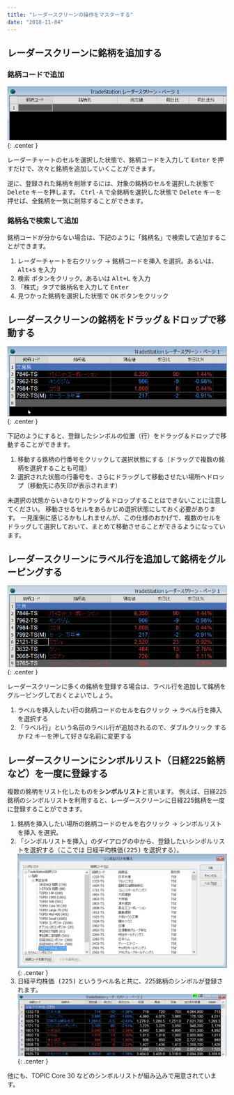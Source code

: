 ```yaml
---
title: "レーダースクリーンの操作をマスターする"
date: "2018-11-04"
---
```


レーダースクリーンに銘柄を追加する
----

### 銘柄コードで追加

![radar.gif](radar.gif){: .center }

レーダーチャートのセルを選択した状態で、銘柄コードを入力して <kbd>Enter</kbd> を押すだけで、次々と銘柄を追加していくことができます。

逆に、登録された銘柄を削除するには、対象の銘柄のセルを選択した状態で <kbd>Delete</kbd> キーを押します。
<kbd>Ctrl-A</kbd> で全銘柄を選択した状態で <kbd>Delete</kbd> キーを押せば、全銘柄を一気に削除することができます。

### 銘柄名で検索して追加

銘柄コードが分からない場合は、下記のように「銘柄名」で検索して追加することができます。

1. レーダーチャートを<kbd>右クリック</kbd> → <kbd><samp>銘柄コードを挿入</samp></kbd> を選択。あるいは、<kbd><kbd>Alt</kbd>+<kbd>S</kbd></kbd> を入力
2. <kbd><samp>検索</samp></kbd> ボタンをクリック。あるいは <kbd><kbd>Alt</kbd>+<kbd>L</kbd></kbd> を入力
3. 「株式」タブで銘柄名を入力して <kbd>Enter</kbd>
4. 見つかった銘柄を選択した状態で <kbd><samp>OK</samp></kbd> ボタンをクリック


レーダースクリーンの銘柄をドラッグ＆ドロップで移動する
----

![radar-drag-move.gif](radar-drag-move.gif){: .center }

下記のようにすると、登録したシンボルの位置（行）をドラッグ＆ドロップで移動することができます。

1. 移動する銘柄の行番号をクリックして選択状態にする（ドラッグで複数の銘柄を選択することも可能）
2. 選択された状態の行番号を、さらにドラッグして移動させたい場所へドロップ（移動先に赤矢印が表示されます）

未選択の状態からいきなりドラッグ＆ドロップすることはできないことに注意してください。
移動させるセルをあらかじめ選択状態にしておく必要があります。
一見面倒に感じるかもしれませんが、この仕様のおかげで、複数のセルをドラッグして選択しておいて、まとめて移動させることができるようになっています。


レーダースクリーンにラベル行を追加して銘柄をグルーピングする
----

![radar-label.gif](radar-label.gif){: .center }

レーダースクリーンに多くの銘柄を登録する場合は、ラベル行を追加して銘柄をグルーピングしておくとよいでしょう。

1. ラベルを挿入したい行の銘柄コードのセルを<kbd>右クリック</kbd> → <kbd><samp>ラベル行を挿入</samp></kbd> を選択する
2. 「ラベル行」という名前のラベル行が追加されるので、<kbd>ダブルクリック</kbd> するか <kbd>F2</kbd> キーを押して好きな名前に変更する


レーダースクリーンにシンボルリスト（日経225銘柄など）を一度に登録する
----

複数の銘柄をリスト化したものを**シンボルリスト**と言います。
例えば、日経225銘柄のシンボルリストを利用すると、レーダースクリーンに日経225銘柄を一度に登録することができます。

1. 銘柄を挿入したい場所の銘柄コードのセルを<kbd>右クリック</kbd> → <kbd><samp>シンボルリストを挿入</samp></kbd> を選択。
2. 「シンボルリストを挿入」のダイアログの中から、登録したいシンボルリストを選択する（ここでは <samp>日経平均株価(225)</samp> を選択する）。
![radar-n225-1.png](radar-n225-1.png){: .center }
3. <samp>日経平均株価 (225)</samp> というラベル名と共に、225銘柄のシンボルが登録されます。
![radar-n225-2.png](radar-n225-2.png){: .center }

他にも、TOPIC Core 30 などのシンボルリストが組み込みで用意されています。

